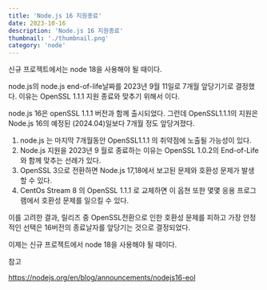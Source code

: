 ```yaml
---
title: 'Node.js 16 지원종료'
date: 2023-10-16
description: 'Node.js 16 지원종료'
thumbnail: './thumbnail.png'
category: 'node'
---
```


신규 프로젝트에서는 node 18을 사용해야 될 때이다.

node.js의 node.js end-of-life날짜를 2023년 9월 11일로 7개월 앞당기기로 결정했다. 이유는 OpenSSL 1.1.1 지원 종료와 맞추기 위해서 이다.

node.js 16은 openSSL 1.1.1 버전과 함께 출시되었다. 그런데 OpenSSL1.1.1의 지원은 Node.js 16의 예정된 (2024.04)일보다 7개월 정도 앞당겨졌다.

1. node.js 는 마지막 7개월동안 OpenSSL1.1.1 의 취약점에 노출될 가능성이 있다.
2. Node.js 지원을 2023년 9 월로 종료하는 이유는 OpenSSL 1.0.2의 End-of-Life와 함께 맞추는 선례가 있다.
3. OpenSSL 3으로 전환하면 Node.js 17,18에서 보고된 문제와 호환성 문제가 발생할 수 있다.
4. CentOs Stream 8 의 OpenSSL 1.1.1 로 교체하면 이 옵쳔 또한 몇몇 응용 프로그램에서 호환성 문제를 일으킬 수 있다.

이를 고려한 결과, 릴리즈 중 OpenSSL전환으로 인한 호환성 문제를 피하고 가장 안정적인 선택은 16버전의 종료날자를 앞당기는 것으로 결정되었다.

이제는 신규 프로젝트에서 node 18을 사용해야 될 때이다.

참고

https://nodejs.org/en/blog/announcements/nodejs16-eol
